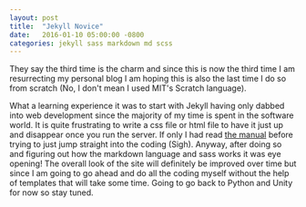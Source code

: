 ```yaml
---
layout: post
title:  "Jekyll Novice"
date:   2016-01-10 05:00:00 -0800
categories: jekyll sass markdown md scss
---
```

They say the third time is the charm and since this is now the third time I am
resurrecting my personal blog I am hoping this is also the last time I do so
from scratch (No, I don't mean I used MIT's Scratch language).
<!--more-->
What a learning experience it was to start with Jekyll having only dabbed
 into web development since the majority of my time is spent in the software
 world. It is quite frustrating to write a css file or html file to have it
 just up and disappear once you run the server. If only I had read [the manual][jekyll-docs]
 before trying to just jump straight into the coding (Sigh). Anyway, after
 doing so and figuring out how the markdown language and sass works it was
 eye opening! The overall look of the site will definitely be improved over
 time but since I am going to go ahead and do all the coding myself without
 the help of templates that will take some time. Going to go back to Python
 and Unity for now so stay tuned.

[jekyll-docs]: https://jekyllrb.com/docs/home
